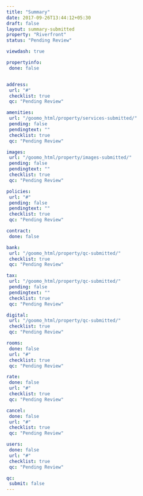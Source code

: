 ```yaml
---
title: "Summary"
date: 2017-09-26T13:44:12+05:30
draft: false
layout: summary-submitted
property: "Riverfront"
status: "Pending Review"

viewdash: true

propertyinfo:
 done: false


address:
 url: "#"
 checklist: true
 qc: "Pending Review"

amenities:
 url: "/goomo_html/property/services-submitted/"
 pending: false
 pendingtext: ""
 checklist: true
 qc: "Pending Review"

images:
 url: "/goomo_html/property/images-submitted/"
 pending: false
 pendingtext: ""
 checklist: true
 qc: "Pending Review"

policies:
 url: "#"
 pending: false
 pendingtext: ""
 checklist: true
 qc: "Pending Review"

contract:
 done: false

bank:
 url: "/goomo_html/property/qc-submitted/"
 checklist: true
 qc: "Pending Review"

tax:
 url: "/goomo_html/property/qc-submitted/"
 pending: false
 pendingtext: ""
 checklist: true
 qc: "Pending Review"

digital:
 url: "/goomo_html/property/qc-submitted/"
 checklist: true
 qc: "Pending Review"

rooms:
 done: false
 url: "#"
 checklist: true
 qc: "Pending Review"

rate:
 done: false
 url: "#"
 checklist: true
 qc: "Pending Review"

cancel:
 done: false
 url: "#"
 checklist: true
 qc: "Pending Review"

users:
 done: false
 url: "#"
 checklist: true
 qc: "Pending Review"

qc:
 submit: false
---
```


